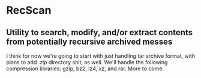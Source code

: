 # RecScan
## Utility to search, modify, and/or extract contents from potentially recursive archived messes

I think for now we're going to start with just handling tar archive format, with plans to add .zip directory shit, as well.  We'll handle the following compression libraries: gzip, bz2, lz4, xz, and rar.  More to come.

